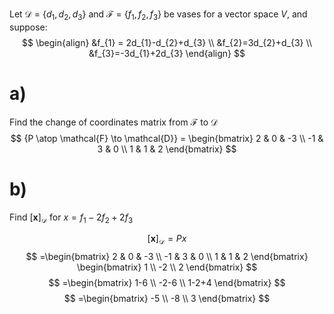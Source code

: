 Let $\mathcal{D}$ = $\left\{ d_{1},d_{2},d_{3} \right\}$ and $\mathcal{F}$ = $\left\{ f_{1},f_{2},f_{3}  \right\}$ be vases for a vector space $V$, and suppose:
$$
\begin{align}
&f_{1} = 2d_{1}-d_{2}+d_{3} \\
&f_{2}=3d_{2}+d_{3} \\
&f_{3}=-3d_{1}+2d_{3}
\end{align}
$$
# a)
Find the change of coordinates matrix from $\mathcal{F}$ to $\mathcal{D}$
$$
{P \atop \mathcal{F} \to \mathcal{D}} = \begin{bmatrix}
2 & 0 & -3 \\
-1 & 3 & 0 \\
1 & 1 & 2
\end{bmatrix}
$$
# b)
Find $\left[\mathbf{x}\right]_{\mathcal{D}}$ for $x=f_{1}-2f_{2}+2f_{3}$

$$
\left[\mathbf{x}\right]_{\mathcal{D}}=Px
$$
$$
=\begin{bmatrix}
2 & 0 & -3 \\
-1 & 3 & 0 \\
1 & 1 & 2
\end{bmatrix}
\begin{bmatrix}
1 \\
-2 \\
2
\end{bmatrix}
$$
$$
=\begin{bmatrix}
1-6 \\
-2-6 \\
1-2+4
\end{bmatrix}
$$
$$
=\begin{bmatrix}
-5 \\
-8 \\
3
\end{bmatrix}
$$